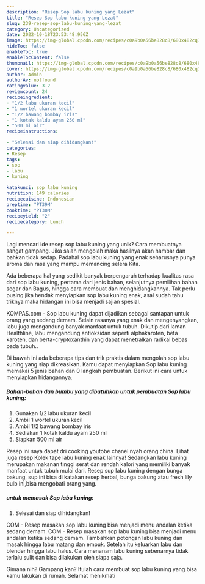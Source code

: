 ```yaml
---
description: "Resep Sop labu kuning yang Lezat"
title: "Resep Sop labu kuning yang Lezat"
slug: 239-resep-sop-labu-kuning-yang-lezat
category: Uncategorized
date: 2022-10-18T23:53:48.956Z
image: https://img-global.cpcdn.com/recipes/c0a9b0a56be828c8/680x482cq70/sop-labu-kuning-foto-resep-utama.jpg
hideToc: false
enableToc: true
enableTocContent: false
thumbnail: https://img-global.cpcdn.com/recipes/c0a9b0a56be828c8/680x482cq70/sop-labu-kuning-foto-resep-utama.jpg
cover: https://img-global.cpcdn.com/recipes/c0a9b0a56be828c8/680x482cq70/sop-labu-kuning-foto-resep-utama.jpg
author: Admin
authorAv: notfound
ratingvalue: 3.2
reviewcount: 24
recipeingredient:
- "1/2 labu ukuran kecil"
- "1 wortel ukuran kecil"
- "1/2 bawang bombay iris"
- "1 kotak kaldu ayam 250 ml"
- "500 ml air"
recipeinstructions:

- "Selesai dan siap dihidangkan!"
categories:
- Resep
tags:
- sop
- labu
- kuning

katakunci: sop labu kuning 
nutrition: 149 calories
recipecuisine: Indonesian
preptime: "PT39M"
cooktime: "PT30M"
recipeyield: "2"
recipecategory: Lunch

---
```





Lagi mencari ide resep sop labu kuning yang unik? Cara membuatnya sangat gampang. Jika salah mengolah maka hasilnya akan hambar dan bahkan tidak sedap. Padahal sop labu kuning yang enak seharusnya punya aroma dan rasa yang mampu memancing selera Kita.





Ada beberapa hal yang sedikit banyak berpengaruh terhadap kualitas rasa dari sop labu kuning, pertama dari jenis bahan, selanjutnya pemilihan bahan segar dan Bagus, hingga cara membuat dan menghidangkannya. Tak perlu pusing jika hendak menyiapkan sop labu kuning enak,      asal sudah tahu triknya maka hidangan ini bisa menjadi sajian spesial.














KOMPAS.com - Sop labu kuning dapat dijadikan sebagai santapan untuk orang yang sedang demam. Selain rasanya yang enak dan mengenyangkan, labu juga mengandung banyak manfaat untuk tubuh. Dikutip dari laman Healthline, labu mengandung antioksidan seperti alphakaroten, beta karoten, dan berta-cryptoxanthin yang dapat menetralkan radikal bebas pada tubuh..






Di bawah ini ada beberapa tips dan trik praktis dalam mengolah sop labu kuning yang siap dikreasikan. Kamu dapat menyiapkan Sop labu kuning memakai 5 jenis bahan dan 0 langkah pembuatan. Berikut ini cara untuk menyiapkan hidangannya.

<!--inarticleads1-->

##### Bahan-bahan dan bumbu yang dibutuhkan untuk pembuatan Sop labu kuning:

1. Gunakan 1/2 labu ukuran kecil
1. Ambil 1 wortel ukuran kecil
1. Ambil 1/2 bawang bombay iris
1. Sediakan 1 kotak kaldu ayam 250 ml
1. Siapkan 500 ml air


Resep ini saya dapat dri cooking youtobe chanel nyah orang china. Lihat juga resep Kolek tape labu kuning enak lainnya! Sedangkan labu kuning merupakan makanan tinggi serat dan rendah kalori yang memiliki banyak manfaat untuk tubuh mulai dari. Resep sup labu kuning dengan bunga bakung, sup ini bisa di katakan resep herbal, bunga bakung atau fresh lily bulb ini,bisa mengobati orang yang. 

<!--inarticleads2-->

#####  untuk memasak Sop labu kuning:


1. Selesai dan siap dihidangkan!

COM - Resep masakan sop labu kuning bisa menjadi menu andalan ketika sedang demam. COM - Resep masakan sop labu kuning bisa menjadi menu andalan ketika sedang demam. Tambahkan potongan labu kuning dan masak hingga labu matang dan empuk. Setelah itu keluarkan labu dan blender hingga labu halus. Cara menanam labu kuning sebenarnya tidak terlalu sulit dan bisa dilakukan oleh siapa saja. 

Gimana nih? Gampang kan? Itulah cara membuat sop labu kuning yang bisa kamu lakukan di rumah. Selamat menikmati
